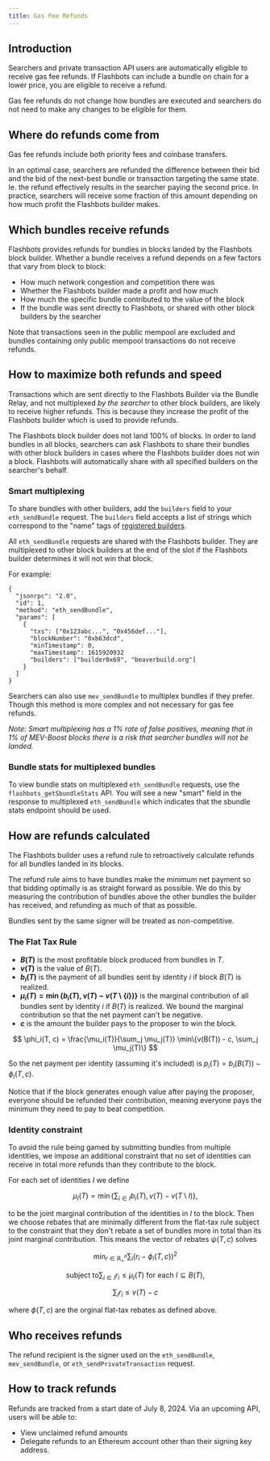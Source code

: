 ```yaml
---
title: Gas Fee Refunds
---
```


## Introduction

Searchers and private transaction API users are automatically eligible to receive gas fee refunds. If Flashbots can include a bundle on chain for a lower price, you are eligible to receive a refund.

Gas fee refunds do not change how bundles are executed and searchers do not need to make any changes to be eligible for them.

## Where do refunds come from

Gas fee refunds include both priority fees and coinbase transfers.

In an optimal case, searchers are refunded the difference between their bid and the bid of the next-best bundle or transaction targeting the same state. Ie. the refund effectively results in the searcher paying the second price. In practice, searchers will receive some fraction of this amount depending on how much profit the Flashbots builder makes.

## Which bundles receive refunds

Flashbots provides refunds for bundles in blocks landed by the Flashbots block builder. Whether a bundle receives a refund depends on a few factors that vary from block to block:
* How much network congestion and competition there was
* Whether the Flashbots builder made a profit and how much
* How much the specific bundle contributed to the value of the block
* If the bundle was sent directly to Flashbots, or shared with other block builders by the searcher

Note that transactions seen in the public mempool are excluded and bundles containing only public mempool transactions do not receive refunds.

## How to maximize both refunds and speed

Transactions which are sent directly to the Flashbots Builder via the Bundle Relay, and not multiplexed _by the searcher_ to other block builders, are likely to receive higher refunds. This is because they increase the profit of the Flashbots builder which is used to provide refunds.

The Flashbots block builder does not land 100% of blocks. In order to land bundles in all blocks, searchers can ask Flashbots to share their bundles with other block builders in cases where the Flashbots builder does not win a block. Flashbots will automatically share with all specified builders on the searcher's behalf.

### Smart multiplexing

To share bundles with other builders, add the `builders` field to your `eth_sendBundle` request. The `builders` field accepts a list of strings which correspond to the "name" tags of [registered builders](https://github.com/flashbots/dowg/blob/main/builder-registrations.json).

All `eth_sendBundle` requests are shared with the Flashbots builder. They are multiplexed to other block builders at the end of the slot if the Flashbots builder determines it will not win that block.

For example:

```
{
  "jsonrpc": "2.0",
  "id": 1,
  "method": "eth_sendBundle",
  "params": [
    {
      "txs": ["0x123abc...", "0x456def..."],
      "blockNumber": "0xb63dcd",
      "minTimestamp": 0,
      "maxTimestamp": 1615920932
      "builders": ["builder0x69", "beaverbuild.org"]
    }
  ]
}
```

Searchers can also use `mev_sendBundle` to multiplex bundles if they prefer. Though this method is more complex and not necessary for gas fee refunds.

_Note: Smart multiplexing has a 1% rate of false positives, meaning that in 1% of MEV-Boost blocks there is a risk that searcher bundles will not be landed._

### Bundle stats for multiplexed bundles

To view bundle stats on multiplexed `eth_sendBundle` requests, use the `flashbots_getSbundleStats` API. You will see a new "smart" field in the response to multiplexed `eth_sendBundle` which indicates that the sbundle stats endpoint should be used.

## How are refunds calculated

The Flashbots builder uses a refund rule to retroactively calculate refunds for all bundles landed in its blocks.

The refund rule aims to have bundles make the minimum net payment so that bidding optimally is as straight forward as possible. We do this by measuring the contribution of bundles above the other bundles the builder has received, and refunding as much of that as possible. 

Bundles sent by the same signer will be treated as non-competitive.

### The Flat Tax Rule

- **$B(T)$** is the most profitable block produced from bundles in $T$.
- **$v(T)$** is the value of $B(T)$.
- **$b_i(T)$** is the payment of all bundles sent by identity $i$ if block $B(T)$ is realized.
- **$\mu_i(T) = \min\{b_i(T), v(T) - v(T \setminus \{i\})\}$** is the marginal contribution of all bundles sent by identity $i$ if $B(T)$ is realized. We bound the marginal contribution so that the net payment can't be negative.
- **$c$** is the amount the builder pays to the proposer to win the block.
  
$$
\phi_i(T, c) = \frac{\mu_i(T)}{\sum_j \mu_j(T)} \min\{v(B(T)) - c, \sum_j \mu_j(T)\}
$$

So the net payment per identity (assuming it's included) is $p_i(T) = b_i(B(T)) - \phi_i(T, c)$.

Notice that if the block generates enough value after paying the proposer, everyone should be refunded their contribution, meaning everyone pays the minimum they need to pay to beat competition. 

### Identity constraint

To avoid the rule being gamed by submitting bundles from multiple identities, we impose an additional constraint that no set of identities can receive in total more refunds than they contribute to the block.

For each set of identities $I$ we define

$$
\mu_I(T) = \min\{\sum_{i\in I} b_i(T), v(T) - v(T \setminus I)\},
$$

to be the joint marginal contribution of the identities in $I$ to the block. Then we choose rebates that are minimally different from the flat-tax rule subject to the constraint that they don't rebate a set of bundles more in total than its joint marginal contribution. This means the vector of rebates $\psi(T, c)$ solves

$$
\min_{r\in\mathbb{R}^n_+} \sum_i (r_i - \phi_i(T, c))^2
$$

$$
\text{subject to} \sum_{i\in I} r_i \leq \mu_I(T) \text{ for each } I \subseteq B(T),
$$

$$
\sum_i r_i \leq v(T) - c
$$

where $\phi(T, c)$ are the orginal flat-tax rebates as defined above.

## Who receives refunds

The refund recipient is the signer used on the `eth_sendBundle`, `mev_sendBundle`, or `eth_sendPrivateTransaction` request.

## How to track refunds

Refunds are tracked from a start date of July 8, 2024. Via an upcoming API, users will be able to:
* View unclaimed refund amounts
* Delegate refunds to an Ethereum account other than their signing key address.
